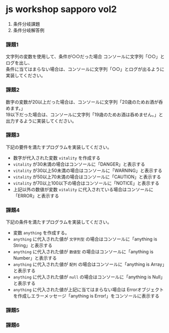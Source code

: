 # js workshop sapporo vol2

1. 条件分岐課題
2. 条件分岐解答例

### 課題1
文字列の変数を使用して、条件が○○だった場合 コンソールに文字列「○○」とログを出し、  
条件に当てはまらない場合は、コンソールに文字列「○○」とログが出るように実装してください。

### 課題2
数字の変数が20以上だった場合は、コンソールに文字列「20歳のためお酒が呑めます。」  
19以下だった場合は、コンソールに文字列「19歳のためお酒は呑めません。」と出力するように実装してください。

### 課題3
下記の要件を満たすプログラムを実装してください。

- 数字が代入された変数 `vitality` を作成する
- `vitality` が30未満の場合はコンソールに「DANGER」と表示する
- `vitality` が30以上50未満の場合はコンソールに「WARNING」と表示する
- `vitality` が50以上70未満の場合はコンソールに「CAUTION」と表示する
- `vitality` が70以上100以下の場合はコンソールに「NOTICE」と表示する
- 上記以外の数値が変数 `vitality` に代入されている場合はコンソールに「ERROR」と表示する

### 課題4
下記の条件を満たすプログラムを実装してください。

- 変数 `anything` を作成する。
- `anything` に代入された値が `文字列型` の場合はコンソールに「anything is String」と表示する
- `anything` に代入された値が `数値型` の場合はコンソールに「anything is Number」と表示する
- `anything` に代入された値が `配列` の場合はコンソールに「anything is Array」と表示する
- `anything` に代入された値が `null` の場合はコンソールに「anything is Null」と表示する
- `anything` に代入された値が上記に当てはまらない場合は Errorオブジェクトを作成しエラーメッセージ「anything is Error!」をコンソールに表示する

### 課題5


### 課題6
